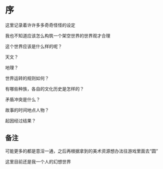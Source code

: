 # 序

这里记录着许许多多奇奇怪怪的设定

我也不知道应该怎么构筑一个架空世界的世界观才合理

这个世界应该是什么样的呢？

天文？

地理？

世界运转的规则如何？

有哪些种族，各自的文化历史是怎样的？

矛盾冲突是什么？

故事的时间地点人物？

起因经过结果？

## 备注

可能更多的都是意淫一通，之后再根据拿到的美术资源想办法往游戏里面去“圆”

这里目前还是我一个人的幻想世界
